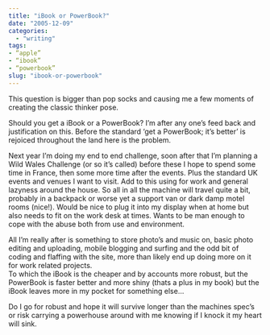 ```yaml
---
title: "iBook or PowerBook?"
date: "2005-12-09"
categories: 
  - "writing"
tags:
- “apple”
- “ibook”
- “powerbook”
slug: "ibook-or-powerbook"
---
```


This question is bigger than pop socks and causing me a few moments of creating the classic thinker pose.
  
Should you get a iBook or a PowerBook? I’m after any one’s feed back and justification on this. Before the standard ‘get a PowerBook; it’s better’ is rejoiced throughout the land here is the problem.
  
Next year I’m doing my end to end challenge, soon after that I’m planning a Wild Wales Challenge (or so it’s called) before these I hope to spend some time in France, then some more time after the events. Plus the standard UK events and venues I want to visit. Add to this using for work and general lazyness around the house. So all in all the machine will travel quite a bit, probably in a backpack or worse yet a support van or dark damp motel rooms (nice!). Would be nice to plug it into my display when at home but also needs to fit on the work desk at times. Wants to be man enough to cope with the abuse both from use and environment.
  
All I’m really after is something to store photo’s and music on, basic photo editing and uploading, mobile blogging and surfing and the odd bit of coding and flaffing with the site, more than likely end up doing more on it for work related projects.  
To which the iBook is the cheaper and by accounts more robust, but the PowerBook is faster better and more shiny (thats a plus in my book) but the iBook leaves more in my pocket for something else…
  
Do I go for robust and hope it will survive longer than the machines spec’s or risk carrying a powerhouse around with me knowing if I knock it my heart will sink.

